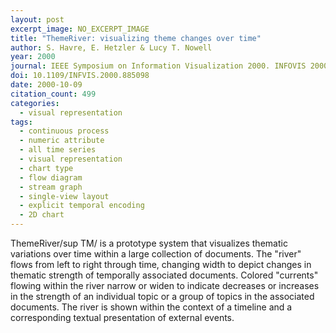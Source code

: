 ```yaml
---
layout: post
excerpt_image: NO_EXCERPT_IMAGE
title: "ThemeRiver: visualizing theme changes over time"
author: S. Havre, E. Hetzler & Lucy T. Nowell
year: 2000
journal: IEEE Symposium on Information Visualization 2000. INFOVIS 2000. Proceedings
doi: 10.1109/INFVIS.2000.885098
date: 2000-10-09
citation_count: 499
categories:
  - visual representation
tags:
  - continuous process
  - numeric attribute
  - all time series
  - visual representation
  - chart type
  - flow diagram
  - stream graph
  - single-view layout
  - explicit temporal encoding
  - 2D chart
---
```

ThemeRiver/sup TM/ is a prototype system that visualizes thematic variations over time within a large collection of documents. The "river" flows from left to right through time, changing width to depict changes in thematic strength of temporally associated documents. Colored "currents" flowing within the river narrow or widen to indicate decreases or increases in the strength of an individual topic or a group of topics in the associated documents. The river is shown within the context of a timeline and a corresponding textual presentation of external events.
